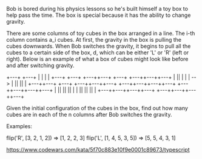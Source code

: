 Bob is bored during his physics lessons so he's built himself a toy box to help pass the time. The box is special because it has the ability to change gravity.

There are some columns of toy cubes in the box arranged in a line. The i-th column contains a_i cubes. At first, the gravity in the box is pulling the cubes downwards. When Bob switches the gravity, it begins to pull all the cubes to a certain side of the box, d, which can be either 'L' or 'R' (left or right). Below is an example of what a box of cubes might look like before and after switching gravity.

+---+ +---+
| | | |
+---+ +---+
+---++---+ +---+ +---++---++---+
| || | | | --> | || || |
+---++---+ +---+ +---++---++---+
+---++---++---++---+ +---++---++---++---+
| || || || | | || || || |
+---++---++---++---+ +---++---++---++---+

Given the initial configuration of the cubes in the box, find out how many cubes are in each of the n columns after Bob switches the gravity.

Examples:

flip('R', [3, 2, 1, 2]) => [1, 2, 2, 3]
flip('L', [1, 4, 5, 3, 5]) => [5, 5, 4, 3, 1]

https://www.codewars.com/kata/5f70c883e10f9e0001c89673/typescript
